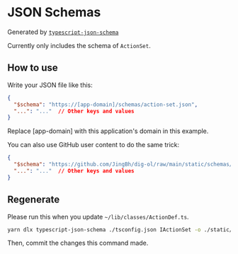 # JSON Schemas

Generated by [`typescript-json-schema`](https://github.com/YousefED/typescript-json-schema)

Currently only includes the schema of `ActionSet`.

## How to use

Write your JSON file like this:

```json
{
  "$schema": "https://[app-domain]/schemas/action-set.json",
  "...": "..."  // Other keys and values
}
```

Replace [app-domain] with this application's domain in this example.

You can also use GitHub user content to do the same trick:

```json
{
  "$schema": "https://github.com/JingBh/dig-ol/raw/main/static/schemas/action-set.json",
  "...": "..."  // Other keys and values
}
```

## Regenerate

Please run this when you update `~/lib/classes/ActionDef.ts`.

```bash
yarn dlx typescript-json-schema ./tsconfig.json IActionSet -o ./static/schemas/action-set.json
```

Then, commit the changes this command made.
